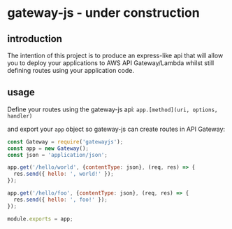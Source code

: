 # gateway-js - under construction

## introduction

The intention of this project is to produce an express-like api that will allow you to deploy your applications to AWS API Gateway/Lambda whilst still defining routes using your application code.

## usage

Define your routes using the gateway-js api: `app.[method](uri, options, handler)`

and export your `app` object so gateway-js can create routes in API Gateway:

```js
const Gateway = require('gatewayjs');
const app = new Gateway();
const json = 'application/json';

app.get('/hello/world', {contentType: json}, (req, res) => {
  res.send({ hello: ', world!' });
});

app.get('/hello/foo', {contentType: json}, (req, res) => {
  res.send({ hello: ', foo!' });
});

module.exports = app;
```
